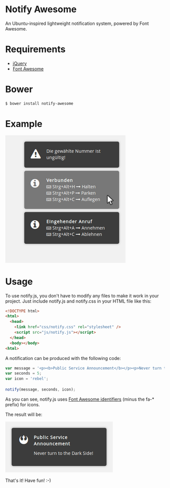 Notify Awesome
=========

An Ubuntu-inspired lightweight notification system, powered by Font Awesome.

# Requirements

* [jQuery](http://jquery.com)
* [Font Awesome](http://fontawesome.io)

# Bower

```sh
$ bower install notify-awesome
```

# Example

![Example](examples/example1.jpg?raw=true "Example")

# Usage

To use notify.js, you don't have to modify any files to make it work in your project. Just include notify.js and notify.css in your HTML file like this:

```html
<!DOCTYPE html>
<html>
  <head>
    <link href="css/notify.css" rel="stylesheet" />
    <script src="js/notify.js"></script>
  </head>
  <body></body>
<html>
```

A notification can be produced with the following code:

```javascript
var message = '<p><b>Public Service Announcement</b></p><p>Never turn to the Dark Side!</p>';
var seconds = 5;
var icon = 'rebel';

notify(message, seconds, icon);
```
As you can see, notify.js uses [Font Awesome identifiers](http://fortawesome.github.io/Font-Awesome/icons) (minus the fa-* prefix) for icons.

The result will be:

![Example](examples/example2.jpg?raw=true "Example")

That's it! Have fun! :-)
